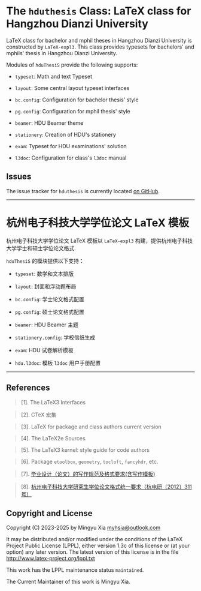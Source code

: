 The `hduthesis` Class: LaTeX class for Hangzhou Dianzi University
=================================================================

LaTeX class for bachelor and mphil theses in Hangzhou Dianzi
University is constructed by `LaTeX-expl3`. This class provides typesets
for bachelors' and mphils' thesis in Hangzhou Dianzi University.

Modules of `hduThesiS` provide the following supports:

- `typeset`: Math and text Typeset

- `layout`: Some central layout typeset interfaces

- `bc.config`: Configuration for bachelor thesis' style

- `pg.config`: Configuration for mphil thesis' style

- `beamer`: HDU Beamer theme

- `stationery`: Creation of HDU's stationery

- `exam`: Typeset for HDU examinations' solution

- `l3doc`: Configuration for class's `l3doc` manual

Issues
------

The issue tracker for `hduthesis` is currently located
[on GitHub](https://github.com/myhsia/hduthesis/issues).

---

杭州电子科技大学学位论文 LaTeX 模板
==============================

杭州电子科技大学学位论文 LaTeX 模板以 `LaTeX-expl3` 构建，提供杭州电子科技大学学士和硕士学位论文格式.

`hduThesiS` 的模块提供以下支持：

- `typeset`: 数学和文本排版

- `layout`: 封面和浮动题布局

- `bc.config`: 学士论文格式配置

- `pg.config`: 硕士论文格式配置

- `beamer`: HDU Beamer 主题

- `stationery.config`: 学校信纸生成

- `exam`: HDU 试卷解析模板

- `hdu.l3doc`: 模板 `l3doc` 用户手册配置

---

References
----------

> \[1\]. The LaTeX3 Interfaces

> \[2\]. CTeX 宏集

> \[3\]. LaTeX for package and class authors current version

> \[4\]. The LaTeX2e Sources

> \[5\]. The LaTeX3 kernel: style guide for code authors

> \[6\]. Package `etoolbox`, `geometry`, `tocloft`, `fancyhdr`, etc.

> \[7\]. [毕业设计（论文）的写作规范及格式要求(含写作模板)](https://jwc.hdu.edu.cn/2022/0428/c4555a153813/page.htm)

> \[8\]. [杭州电子科技大学研究生学位论文格式统一要求（杭电研〔2012〕311号）](https://grs.hdu.edu.cn/2013/0507/c1730a51754/page.htm)

Copyright and License
---------------------

  Copyright (C) 2023-2025 by Mingyu Xia <myhsia@outlook.com>

  It may be distributed and/or modified under the conditions of the
  LaTeX Project Public License (LPPL), either version 1.3c of this
  license or (at your option) any later version. The latest version
  of this license is in the file <http://www.latex-project.org/lppl.txt>

  This work has the LPPL maintenance status `maintained`.

  The Current Maintainer of this work is Mingyu Xia.
